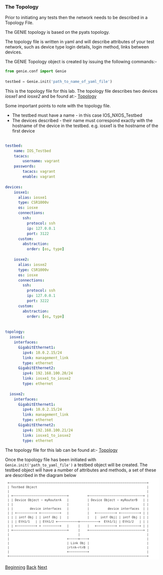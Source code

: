 ### The Topology

Prior to initiating any tests then the network needs to be described in a Topology File. 

The GENIE topology is based on the pyats topology.

The topology file is written in yaml and will describe attributes of your test network, such as device type login details, login method, links between devices.

The GENIE Topology object is created by issuing the following commands:-

```python
from genie.conf import Genie

testbed = Genie.init('path_to_name_of_yaml_file')

```
This is the topology file for this lab.  The topology file describes two devices _iosxe1_ and _iosxe2_ and be found at:- [Topology](../scripts/vagrant_multi_ios.yaml)

Some important points to note with the topology file.

* The testbed must have a name - in this case IOS_NXOS_Testbed
* The devices described - their name must correspond exactly with the hostname of the device in the testbed. e.g. iosxe1 is the hostname of the first device


```yaml

testbed:
    name: IOS_Testbed
    tacacs:
        username: vagrant
    passwords:
        tacacs: vagrant
        enable: vagrant

devices:
    iosxe1:
      alias: iosxe1
      type: CSR1000v    
      os: iosxe
      connections:
        ssh:
          protocol: ssh
          ip: 127.0.0.1
          port: 3122
      custom:
        abstraction:
          order: [os, type]

    iosxe2:
      alias: iosxe2
      type: CSR1000v    
      os: iosxe
      connections:
        ssh:
          protocol: ssh
          ip: 127.0.0.1
          port: 3222
      custom:
        abstraction:
          order: [os, type]


topology:
  iosxe1:
    interfaces:
      GigabitEthernet1:
        ipv4: 10.0.2.15/24
        link: management_link
        type: ethernet
      GigabitEthernet2:
        ipv4: 192.168.100.20/24
        link: iosxe1_to_iosxe2
        type: ethernet

  iosxe2:
    interfaces:
      GigabitEthernet1:
        ipv4: 10.0.2.15/24
        link: management_link
        type: ethernet
      GigabitEthernet2:
        ipv4: 192.168.100.21/24
        link: iosxe1_to_iosxe2
        type: ethernet
```


The topology file for this lab can be found at:- [Topology](../scripts/vagrant_multi_ios.yaml)


Once the topology file has been initiated with ```Genie.init('path_to_yaml_file')``` a testbed object will be created.  The testbed object will have a number of attributes and methods, a set of these are described in the diagram below
![topology](../images/topologyobject.png)


[Beginning](../README.md)   [Back](./step1.md)  [Next](./step3.md)